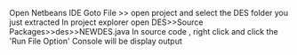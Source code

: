 Open Netbeans IDE
Goto File >> open project and select the DES folder you just extracted
In project explorer open DES>>Source Packages>>des>>NEWDES.java
In source code , right click and click the 'Run File Option'
Console will be display output
